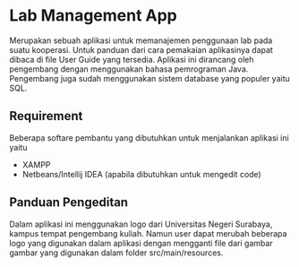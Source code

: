 Lab Management App
==
Merupakan sebuah aplikasi untuk memanajemen penggunaan lab pada suatu kooperasi. Untuk panduan dari cara pemakaian aplikasinya dapat dibaca di file User Guide yang tersedia.
Aplikasi ini dirancang oleh pengembang dengan menggunakan bahasa pemrograman Java. Pengembang juga sudah menggunakan sistem database yang populer yaitu SQL.

Requirement
--
Beberapa softare pembantu yang dibutuhkan untuk menjalankan aplikasi ini yaitu
- XAMPP
- Netbeans/Intellij IDEA (apabila dibutuhkan untuk mengedit code)

Panduan Pengeditan
--
Dalam aplikasi ini menggunakan logo dari Universitas Negeri Surabaya, kampus tempat pengembang kuliah. Namun user dapat merubah beberapa logo yang digunakan dalam aplikasi dengan mengganti file dari gambar gambar yang digunakan dalam folder src/main/resources.
